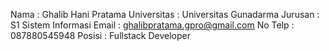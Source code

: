 Nama : Ghalib Hani Pratama
Universitas : Universitas Gunadarma
Jurusan : S1 Sistem Informasi
Email : ghalibpratama.gpro@gmail.com
No Telp : 087880545948
Posisi : Fullstack Developer
